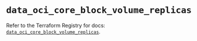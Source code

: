 # `data_oci_core_block_volume_replicas`

Refer to the Terraform Registry for docs: [`data_oci_core_block_volume_replicas`](https://registry.terraform.io/providers/oracle/oci/7.19.0/docs/data-sources/core_block_volume_replicas).
